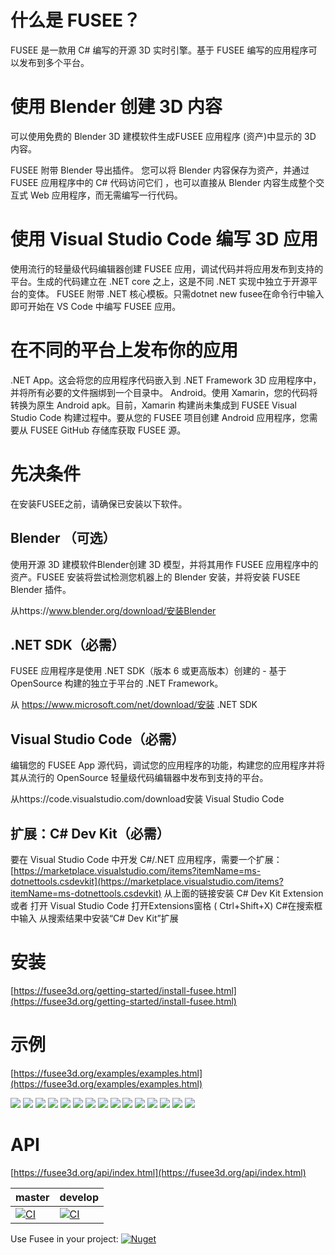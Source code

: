 # 什么是 FUSEE？

FUSEE 是一款用 C# 编写的开源 3D 实时引擎。基于 FUSEE 编写的应用程序可以发布到多个平台。

# 使用 Blender 创建 3D 内容
可以使用免费的 Blender 3D 建模软件生成FUSEE 应用程序 (资产)中显示的 3D 内容。

FUSEE 附带 Blender 导出插件。 您可以将 Blender 内容保存为资产，并通过 FUSEE 应用程序中的 C# 代码访问它们 ，也可以直接从 Blender 内容生成整个交互式 Web 应用程序，而无需编写一行代码。

# 使用 Visual Studio Code 编写 3D 应用
使用流行的轻量级代码编辑器创建 FUSEE 应用，调试代码并将应用发布到支持的平台。生成的代码建立在 .NET core 之上，这是不同 .NET 实现中独立于开源平台的变体。
FUSEE 附带 .NET 核心模板。只需dotnet new fusee在命令行中输入即可开始在 VS Code 中编写 FUSEE 应用。

# 在不同的平台上发布你的应用
.NET App。这会将您的应用程序代码嵌入到 .NET Framework 3D 应用程序中，并将所有必要的文件捆绑到一个目录中。
Android。使用 Xamarin，您的代码将转换为原生 Android apk。目前，Xamarin 构建尚未集成到 FUSEE Visual Studio Code 构建过程中。要从您的 FUSEE 项目创建 Android 应用程序，您需要从 FUSEE GitHub 存储库获取 FUSEE 源。

# 先决条件
在安装FUSEE之前，请确保已安装以下软件。

## Blender （可选）
使用开源 3D 建模软件Blender创建 3D 模型，并将其用作 FUSEE 应用程序中的资产。FUSEE 安装将尝试检测您机器上的 Blender 安装，并将安装 FUSEE Blender 插件。

从https://www.blender.org/download/安装Blender

## .NET SDK（必需）
FUSEE 应用程序是使用 .NET SDK（版本 6 或更高版本）创建的 - 基于 OpenSource 构建的独立于平台的 .NET Framework。

从 https://www.microsoft.com/net/download/安装 .NET SDK

## Visual Studio Code（必需）
编辑您的 FUSEE App 源代码，调试您的应用程序的功能，构建您的应用程序并将其从流行的 OpenSource 轻量级代码编辑器中发布到支持的平台。

从https://code.visualstudio.com/download安装 Visual Studio Code

## 扩展：C# Dev Kit（必需）
要在 Visual Studio Code 中开发 C#/.NET 应用程序，需要一个扩展： [https://marketplace.visualstudio.com/items?itemName=ms-dotnettools.csdevkit](https://marketplace.visualstudio.com/items?itemName=ms-dotnettools.csdevkit)
从上面的链接安装 C# Dev Kit Extension 或者 打开 Visual Studio Code
打开Extensions窗格 ( Ctrl+Shift+X)
C#在搜索框中输入
从搜索结果中安装“C# Dev Kit”扩展

# 安装
[https://fusee3d.org/getting-started/install-fusee.html](https://fusee3d.org/getting-started/install-fusee.html)

# 示例
[https://fusee3d.org/examples/examples.html](https://fusee3d.org/examples/examples.html)

<img src="https://github.com/dorisoy/Fusee.3D/blob/master/1.png"/>

<img src="https://github.com/dorisoy/Fusee.3D/blob/master/2.png"/>

<img src="https://github.com/dorisoy/Fusee.3D/blob/master/3.png"/>

<img src="https://github.com/dorisoy/Fusee.3D/blob/master/4.png"/>

<img src="https://github.com/dorisoy/Fusee.3D/blob/master/5.png"/>

<img src="https://github.com/dorisoy/Fusee.3D/blob/master/6.png"/>

<img src="https://github.com/dorisoy/Fusee.3D/blob/master/7.png"/>

<img src="https://github.com/dorisoy/Fusee.3D/blob/master/8.png"/>

<img src="https://github.com/dorisoy/Fusee.3D/blob/master/9.png"/>

<img src="https://github.com/dorisoy/Fusee.3D/blob/master/10.png"/>

<img src="https://github.com/dorisoy/Fusee.3D/blob/master/11.png"/>

<img src="https://github.com/dorisoy/Fusee.3D/blob/master/12.png"/>

<img src="https://github.com/dorisoy/Fusee.3D/blob/master/13.png"/>

<img src="https://github.com/dorisoy/Fusee.3D/blob/master/14.png"/>

<img src="https://github.com/dorisoy/Fusee.3D/blob/master/15.png"/>

# API 
[https://fusee3d.org/api/index.html](https://fusee3d.org/api/index.html)


| master | develop |
| ------ | ------- |
| [![CI](https://github.com/FUSEEProjectTeam/Fusee/actions/workflows/ci.yml/badge.svg?branch=master)](https://github.com/FUSEEProjectTeam/Fusee/actions/workflows/ci.yml) | [![CI](https://github.com/FUSEEProjectTeam/Fusee/actions/workflows/ci.yml/badge.svg?branch=develop)](https://github.com/FUSEEProjectTeam/Fusee/actions/workflows/ci.yml) |

Use Fusee in your project: [![Nuget](https://img.shields.io/nuget/v/Fusee.Core?style=flat)](https://www.nuget.org/profiles/FUSEEProjectTeam)
